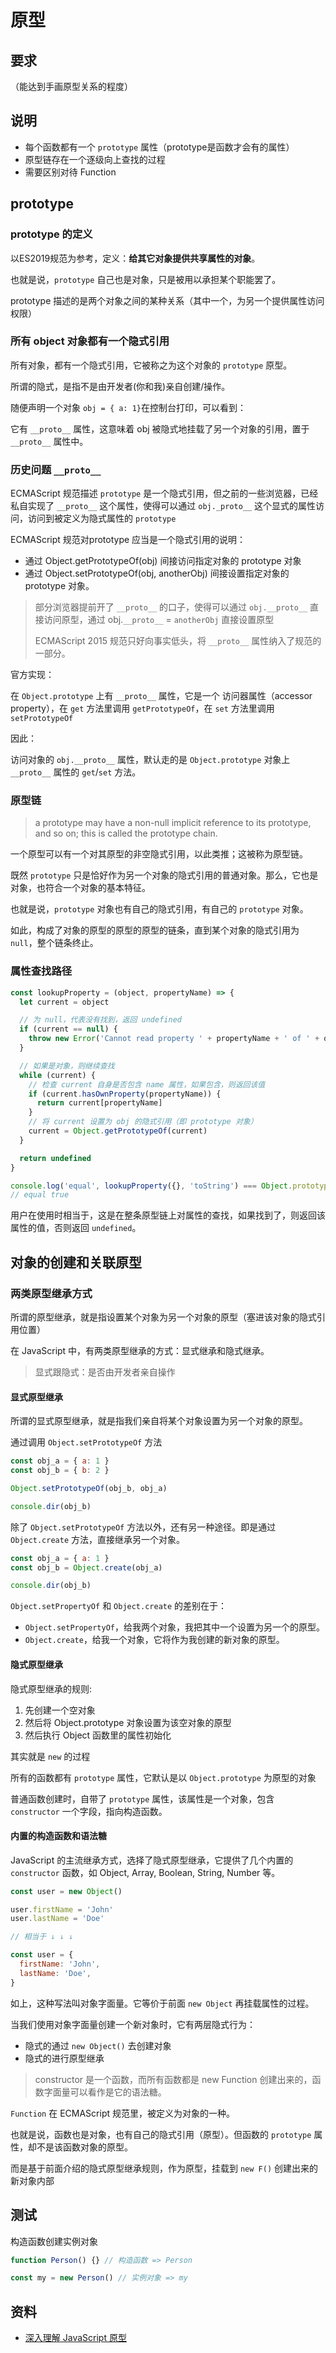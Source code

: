 # 原型

## 要求

（能达到手画原型关系的程度）

## 说明

- 每个函数都有一个 `prototype` 属性（prototype是函数才会有的属性）
- 原型链存在一个逐级向上查找的过程
- 需要区别对待 Function

## prototype

### prototype 的定义

以ES2019规范为参考，定义：**给其它对象提供共享属性的对象**。

也就是说，`prototype` 自己也是对象，只是被用以承担某个职能罢了。

prototype 描述的是两个对象之间的某种关系（其中一个，为另一个提供属性访问权限）

### 所有 object 对象都有一个隐式引用

所有对象，都有一个隐式引用，它被称之为这个对象的 `prototype` 原型。

所谓的隐式，是指不是由开发者(你和我)亲自创建/操作。

随便声明一个对象 `obj = { a: 1}`在控制台打印，可以看到：

它有 `__proto__` 属性，这意味着 obj 被隐式地挂载了另一个对象的引用，置于 `__proto__` 属性中。

### 历史问题 `__proto__`

ECMAScript 规范描述 `prototype` 是一个隐式引用，但之前的一些浏览器，已经私自实现了 `__proto__` 这个属性，使得可以通过 `obj._proto__` 这个显式的属性访问，访问到被定义为隐式属性的 `prototype`

ECMAScript 规范对prototype 应当是一个隐式引用的说明：

- 通过 Object.getPrototypeOf(obj) 间接访问指定对象的 prototype 对象
- 通过 Object.setPrototypeOf(obj, anotherObj) 间接设置指定对象的 prototype 对象。

> 部分浏览器提前开了 `__proto__` 的口子，使得可以通过 `obj.__proto__` 直接访问原型，通过 obj.`__proto__` = `anotherObj` 直接设置原型
>
> ECMAScript 2015 规范只好向事实低头，将 `__proto__` 属性纳入了规范的一部分。

官方实现：

在 `Object.prototype` 上有 `__proto__` 属性，它是一个 访问器属性（accessor property），在 `get` 方法里调用 `getPrototypeOf`，在 `set` 方法里调用 `setPrototypeOf`

因此：

访问对象的 `obj.__proto__` 属性，默认走的是 `Object.prototype` 对象上 `__proto__` 属性的 `get`/`set` 方法。

### 原型链

> a prototype may have a non-null implicit reference to its prototype, and so on; this is called the prototype chain.

一个原型可以有一个对其原型的非空隐式引用，以此类推；这被称为原型链。

既然 `prototype` 只是恰好作为另一个对象的隐式引用的普通对象。那么，它也是对象，也符合一个对象的基本特征。

也就是说，`prototype` 对象也有自己的隐式引用，有自己的 `prototype` 对象。

如此，构成了对象的原型的原型的原型的链条，直到某个对象的隐式引用为 `null`，整个链条终止。

### 属性查找路径

```js
const lookupProperty = (object, propertyName) => {
  let current = object

  // 为 null，代表没有找到，返回 undefined
  if (current == null) {
    throw new Error('Cannot read property ' + propertyName + ' of ' + object)
  }

  // 如果是对象，则继续查找
  while (current) {
    // 检查 current 自身是否包含 name 属性，如果包含，则返回该值
    if (current.hasOwnProperty(propertyName)) {
      return current[propertyName]
    }
    // 将 current 设置为 obj 的隐式引用（即 prototype 对象）
    current = Object.getPrototypeOf(current)
  }

  return undefined
}

console.log('equal', lookupProperty({}, 'toString') === Object.prototype.toString)
// equal true
```

用户在使用时相当于，这是在整条原型链上对属性的查找，如果找到了，则返回该属性的值，否则返回 `undefined`。

## 对象的创建和关联原型

### 两类原型继承方式

所谓的原型继承，就是指设置某个对象为另一个对象的原型（塞进该对象的隐式引用位置）

在 JavaScript 中，有两类原型继承的方式：显式继承和隐式继承。

> 显式跟隐式：是否由开发者亲自操作

#### 显式原型继承

所谓的显式原型继承，就是指我们亲自将某个对象设置为另一个对象的原型。

通过调用 `Object.setPrototypeOf` 方法

```js
const obj_a = { a: 1 }
const obj_b = { b: 2 }

Object.setPrototypeOf(obj_b, obj_a)

console.dir(obj_b)
```

除了 `Object.setPrototypeOf` 方法以外，还有另一种途径。即是通过 `Object.create` 方法，直接继承另一个对象。

```js
const obj_a = { a: 1 }
const obj_b = Object.create(obj_a)

console.dir(obj_b)
```

`Object.setPropertyOf` 和 `Object.create` 的差别在于：

- `Object.setPropertyOf`，给我两个对象，我把其中一个设置为另一个的原型。
- `Object.create`，给我一个对象，它将作为我创建的新对象的原型。

#### 隐式原型继承

隐式原型继承的规则:

1. 先创建一个空对象
2. 然后将 Object.prototype 对象设置为该空对象的原型
3. 然后执行 Object 函数里的属性初始化

其实就是 `new` 的过程

所有的函数都有 `prototype` 属性，它默认是以 `Object.prototype` 为原型的对象

普通函数创建时，自带了 `prototype` 属性，该属性是一个对象，包含 `constructor` 一个字段，指向构造函数。

#### 内置的构造函数和语法糖

JavaScript 的主流继承方式，选择了隐式原型继承，它提供了几个内置的 `constructor` 函数，如 Object, Array, Boolean, String, Number 等。

```js
const user = new Object()

user.firstName = 'John'
user.lastName = 'Doe'

// 相当于 ↓ ↓ ↓

const user = {
  firstName: 'John',
  lastName: 'Doe',
}
```

如上，这种写法叫对象字面量。它等价于前面 `new Object` 再挂载属性的过程。

当我们使用对象字面量创建一个新对象时，它有两层隐式行为：

- 隐式的通过 `new Object()` 去创建对象
- 隐式的进行原型继承

> constructor 是一个函数，而所有函数都是 new Function 创建出来的，函数字面量可以看作是它的语法糖。

`Function` 在 ECMAScript 规范里，被定义为对象的一种。

也就是说，函数也是对象，也有自己的隐式引用（原型）。但函数的 `prototype` 属性，却不是该函数对象的原型。

而是基于前面介绍的隐式原型继承规则，作为原型，挂载到 `new F()` 创建出来的新对象内部

## 测试

构造函数创建实例对象

```js
function Person() {} // 构造函数 => Person

const my = new Person() // 实例对象 => my
```

## 资料

- [深入理解 JavaScript 原型](https://mp.weixin.qq.com/s/1UDILezroK5wrcK-Z5bHOg)
